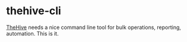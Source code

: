 # thehive-cli
[TheHive](https://github.com/TheHive-Project/TheHive) needs a nice command line tool for bulk operations, reporting, automation. 
This is it.

